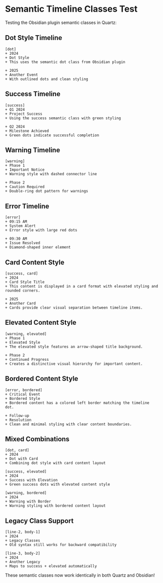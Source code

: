 # Semantic Timeline Classes Test

Testing the Obsidian plugin semantic classes in Quartz:

## Dot Style Timeline

```timeline
[dot]
+ 2024
+ Dot Style
+ This uses the semantic dot class from Obsidian plugin

+ 2025  
+ Another Event
+ With outlined dots and clean styling
```

## Success Timeline

```timeline
[success]
+ Q1 2024
+ Project Success
+ Using the success semantic class with green styling

+ Q2 2024
+ Milestone Achieved
+ Green dots indicate successful completion
```

## Warning Timeline

```timeline
[warning]
+ Phase 1
+ Important Notice
+ Warning style with dashed connector line

+ Phase 2
+ Caution Required
+ Double-ring dot pattern for warnings
```

## Error Timeline

```timeline
[error]
+ 09:15 AM
+ System Alert
+ Error style with large red dots

+ 09:30 AM
+ Issue Resolved
+ Diamond-shaped inner element
```

## Card Content Style

```timeline
[success, card]
+ 2024
+ Card Style Title
+ This content is displayed in a card format with elevated styling and rounded corners.

+ 2025
+ Another Card
+ Cards provide clear visual separation between timeline items.
```

## Elevated Content Style

```timeline
[warning, elevated]
+ Phase 1
+ Elevated Style
+ The elevated style features an arrow-shaped title background.

+ Phase 2
+ Continued Progress
+ Creates a distinctive visual hierarchy for important content.
```

## Bordered Content Style

```timeline
[error, bordered]
+ Critical Event
+ Bordered Style
+ Bordered content has a colored left border matching the timeline dot.

+ Follow-up
+ Resolution
+ Clean and minimal styling with clear content boundaries.
```

## Mixed Combinations

```timeline
[dot, card]
+ 2024
+ Dot with Card
+ Combining dot style with card content layout

[success, elevated]
+ 2024
+ Success with Elevation
+ Green success dots with elevated content style

[warning, bordered]  
+ 2024
+ Warning with Border
+ Warning styling with bordered content layout
```

## Legacy Class Support

```timeline
[line-2, body-1]
+ 2024
+ Legacy Classes
+ Old syntax still works for backward compatibility

[line-3, body-2]
+ 2024  
+ Another Legacy
+ Maps to success + elevated automatically
```

These semantic classes now work identically in both Quartz and Obsidian!
